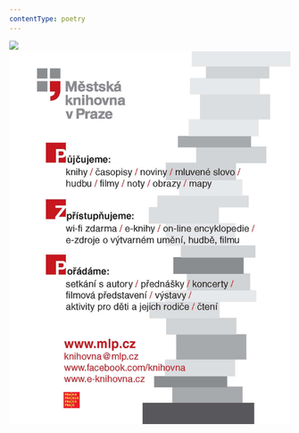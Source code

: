```yaml
---
contentType: poetry
---
```


![](../Images/obalka_vybor_z_kvetu_zla.jpg)![](./resources/upoutavka_eknihy.jpg)
